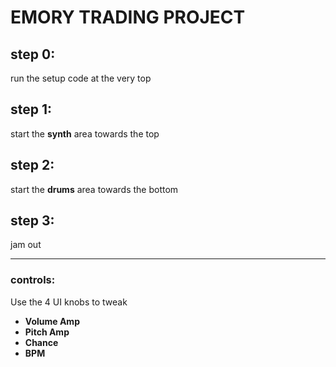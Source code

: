 # EMORY TRADING PROJECT

## step 0:  
run the setup code at the very top

## step 1:  
start the **synth** area towards the top

## step 2:  
start the **drums** area towards the bottom

## step 3:  
jam out

---

### controls:  
Use the 4 UI knobs to tweak

- **Volume Amp**  
- **Pitch Amp**  
- **Chance**  
- **BPM**